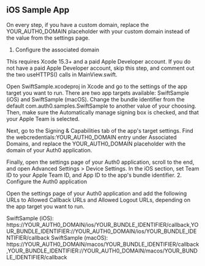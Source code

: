 ## iOS Sample App

On every step, if you have a custom domain, replace the YOUR_AUTH0_DOMAIN placeholder with your custom domain instead of the value from the settings page.

1. Configure the associated domain

This requires Xcode 15.3+ and a paid Apple Developer account. If you do not have a paid Apple Developer account, skip this step, and comment out the two useHTTPS() calls in MainView.swift.

Open SwiftSample.xcodeproj in Xcode and go to the settings of the app target you want to run. There are two app targets available: SwiftSample (iOS) and SwiftSample (macOS). Change the bundle identifier from the default com.auth0.samples.SwiftSample to another value of your choosing. Then, make sure the Automatically manage signing box is checked, and that your Apple Team is selected.

Next, go to the Signing & Capabilities tab of the app's target settings. Find the webcredentials:YOUR_AUTH0_DOMAIN entry under Associated Domains, and replace the YOUR_AUTH0_DOMAIN placeholder with the domain of your Auth0 application.

Finally, open the settings page of your Auth0 application, scroll to the end, and open Advanced Settings > Device Settings. In the iOS section, set Team ID to your Apple Team ID, and App ID to the app's bundle identifier.
2. Configure the Auth0 application

Open the settings page of your Auth0 application and add the following URLs to Allowed Callback URLs and Allowed Logout URLs, depending on the app target you want to run.

SwiftSample (iOS): https://YOUR_AUTH0_DOMAIN/ios/YOUR_BUNDLE_IDENTIFIER/callback,YOUR_BUNDLE_IDENTIFIER://YOUR_AUTH0_DOMAIN/ios/YOUR_BUNDLE_IDENTIFIER/callback
SwiftSample (macOS): https://YOUR_AUTH0_DOMAIN/macos/YOUR_BUNDLE_IDENTIFIER/callback,YOUR_BUNDLE_IDENTIFIER://YOUR_AUTH0_DOMAIN/macos/YOUR_BUNDLE_IDENTIFIER/callback

